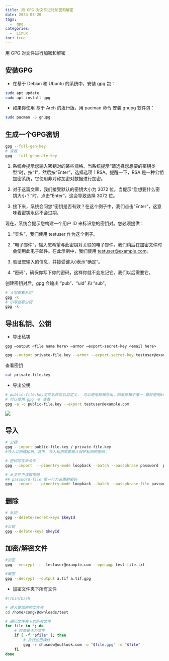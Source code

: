 ```yaml
---
title: 用 GPG 对文件进行加密和解密
date: 2024-03-20
tags:
  -  gpg
categories:
  -  Linux
toc: true
---
```


用 GPG 对文件进行加密和解密

<!-- more -->


## 安装GPG

- 在基于 Debian 和 Ubuntu 的系统中，安装 gpg 包：

```bash
sudo apt update
sudo apt install gpg
```

- 如果你使用 基于 Arch 的发行版，用 pacman 命令 安装 gnupg 软件包：

```bash
sudo pacman -S gnupg
```

## 生成一个GPG密钥

```bash
gpg --full-gen-key
# 或者
gpg --full-generate-key
```

1. 系统会提示您输入密钥对的某些规格。当系统提示“请选择您想要的密钥类型”时，按“1”，然后按“Enter”，选择选项 1 RSA。提醒一下，RSA 是一种公钥加密系统，它使用非对称加密对数据进行加密。

2. 对于这篇文章，我们接受默认的密钥大小为 3072 位。当提示“您想要什么密钥大小？”时，点击“Enter”，这会导致选择 3072 位。

3. 接下来，系统会问您“密钥是否有效？在这个例子中，我们点击“Enter”，这意味着密钥永远不会过期。

现在，系统会提示您构建一个用户 ID 来标识您的密钥对。您必须提供：

1. “实名”，我们使用 testuser 作为这个例子。

2. “电子邮件”，输入您希望与此密钥对关联的电子邮件。我们稍后在加密文件时会使用此电子邮件。在此示例中，我们使用 testuser@example.com。

3. 验证您输入的信息，并接受键入`O`表示“确定”。

4. “密码”，确保你写下你的密码，这样你就不会忘记它。我们以后需要它。

创建密钥对后，gpg 会输出 “pub”、“uid” 和 “sub”。

```bash
# 大写查看私钥
gpg -K
# 小写查看公钥
gpg -k
```

## 导出私钥、公钥

- 导出私钥

`gpg –output <file name here> –armor –export-secret-key <email here>`


```bash
gpg --output private-file.key --armor --export-secret-key testuser@example.com
```

查看密钥

```bash
cat private-file.key
```

- 导出公钥

```bash
# public-file.key文件名称可以自定义， 可以使用邮箱导出，如果邮箱不唯一 最好使用keyId
# 可以使用 gpg -K 查看
gpg -a -o public-file.key --export testuser@example.com
```

![](https://test-fsservice.oss-cn-shanghai.aliyuncs.com/fs/test/2024/202403201522949.png)

## 导入

```bash
# 公钥
gpg --import public-file.key / private-file.key
#导入公钥或私钥，其中，导入私钥需要输入保护私钥的密码；

# 密码写在命令中
gpg --import  --pinentry-mode loopback --batch --passphrase password  private-file.key

# 从文件中读取密码
## password-file 第一行为设置的密码
gpg --import  --pinentry-mode loopback --batch --passphrase-file password-file  private-file.key

```

## 删除

```bash
# 私钥
gpg --delete-secret-keys $keyId

#公钥
gpg --delete-keys $keyId
```

## 加密/解密文件

```bash
#加密
gpg --encrypt -r  testuser@example.com --openpgp test-file.txt

```

```bash
#解密
gpg --decrypt --output a.tif a.tif.gpg
```
- 加密文件夹下所有文件

```bash
#!/bin/bash

# 进入要加密的文件夹
cd /home/cong/Downloads/test

# 遍历文件夹下的所有文件
for file in *; do
    # 检查是否为文件
    if [ -f "$file" ]; then
        # 执行加密操作
        gpg -r chusnow@outlook.com -o "$file.gpg" -e "$file"
    fi
done
```